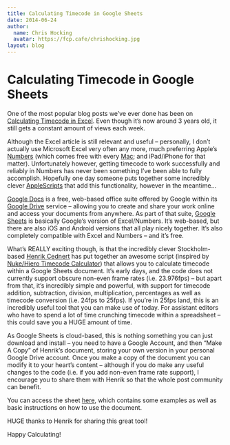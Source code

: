```yaml
---
title: Calculating Timecode in Google Sheets
date: 2014-06-24
author:
  name: Chris Hocking
  avatar: https://fcp.cafe/chrishocking.jpg
layout: blog
---
```

# Calculating Timecode in Google Sheets


One of the most popular blog posts we’ve ever done has been on [Calculating Timecode in Excel](/blog/calculating-timecode-in-excel/). Even though it’s now around 3 years old, it still gets a constant amount of views each week.

Although the Excel article is still relevant and useful – personally, I don’t actually use Microsoft Excel very often any more, much preferring Apple’s [Numbers](https://www.apple.com/au/mac/numbers/) (which comes free with every [Mac](https://www.apple.com/au/creativity-apps/mac/); and iPad/iPhone for that matter). Unfortunately however, getting timecode to work successfully and reliably in Numbers has never been something I’ve been able to fully accomplish. Hopefully one day someone puts together some incredibly clever [AppleScripts](http://www.macworld.com/article/2090831/applescript-makes-a-comeback-in-numbers/) that add this functionality, however in the meantime…

[Google Docs](https://docs.google.com/) is a free, web-based office suite offered by Google within its [Google Drive](https://support.google.com/drive/answer/2424384?hl=en) service – allowing you to create and share your work online and access your documents from anywhere. As part of that suite, [Google Sheets](http://www.google.com.au/sheets/about/) is basically Google’s version of Excel/Numbers. It’s web-based, but there are also iOS and Android versions that all play nicely together. It’s also completely compatible with Excel and Numbers – and it’s free.

What’s REALLY exciting though, is that the incredibly clever Stockholm-based [Henrik Cednert](https://twitter.com/NEO_AMiGA) has put together an awesome script (inspired by [Nuke/Hiero Timecode Calculator](http://www.nukepedia.com/hiero/python/nuke/hiero-timecode-calculator)) that allows you to calculate timecode within a Google Sheets document. It’s early days, and the code does not currently support obscure non-even frame rates (i.e. 23.976fps) – but apart from that, it’s incredibly simple and powerful, with support for timecode addition, subtraction, division, multiplication, percentages as well as timecode conversion (i.e. 24fps to 25fps). If you’re in 25fps land, this is an incredibly useful tool that you can make use of today. For assistant editors who have to spend a lot of time crunching timecode within a spreadsheet – this could save you a HUGE amount of time.

As Google Sheets is cloud-based, this is nothing something you can just download and install – you need to have a Google Account, and then “Make A Copy” of Henrik’s document, storing your own version in your personal Google Drive account. Once you make a copy of the document you can modify it to your heart’s content – although if you do make any useful changes to the code (i.e. if you add non-even frame rate support), I encourage you to share them with Henrik so that the whole post community can benefit.

You can access the sheet [here](http://goo.gl/bzvwWU), which contains some examples as well as basic instructions on how to use the document.

HUGE thanks to Henrik for sharing this great tool!

Happy Calculating!
